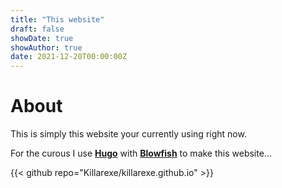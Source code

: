 ```yaml
---
title: "This website"
draft: false
showDate: true
showAuthor: true
date: 2021-12-20T00:00:00Z
---
```


# About

This is simply this website your currently using right now.

For the curous I use [**Hugo**](https://gohugo.io/) with [**Blowfish**](https://blowfish.page/) to make this website...

{{< github repo="Killarexe/killarexe.github.io" >}}
